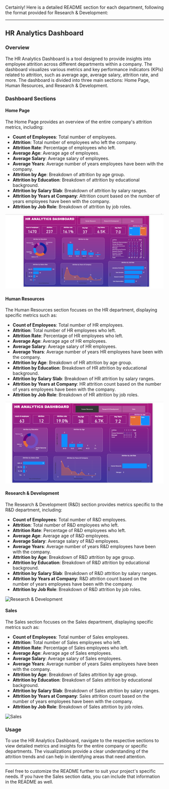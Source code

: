 Certainly! Here is a detailed README section for each department, following the format provided for Research & Development:

---

## HR Analytics Dashboard

### Overview

The HR Analytics Dashboard is a tool designed to provide insights into employee attrition across different departments within a company. The dashboard visualizes various metrics and key performance indicators (KPIs) related to attrition, such as average age, average salary, attrition rate, and more. The dashboard is divided into three main sections: Home Page, Human Resources, and Research & Development.

### Dashboard Sections

#### Home Page

The Home Page provides an overview of the entire company's attrition metrics, including:
- **Count of Employees**: Total number of employees.
- **Attrition**: Total number of employees who left the company.
- **Attrition Rate**: Percentage of employees who left.
- **Average Age**: Average age of employees.
- **Average Salary**: Average salary of employees.
- **Average Years**: Average number of years employees have been with the company.
- **Attrition by Age**: Breakdown of attrition by age group.
- **Attrition by Education**: Breakdown of attrition by educational background.
- **Attrition by Salary Slab**: Breakdown of attrition by salary ranges.
- **Attrition by Years at Company**: Attrition count based on the number of years employees have been with the company.
- **Attrition by Job Role**: Breakdown of attrition by job roles.

![Home Page](https://github.com/Murali2803/Power_BI_projects/blob/main/HR%20Dashboard%20Screenshot/Home%20page.png)

#### Human Resources

The Human Resources section focuses on the HR department, displaying specific metrics such as:
- **Count of Employees**: Total number of HR employees.
- **Attrition**: Total number of HR employees who left.
- **Attrition Rate**: Percentage of HR employees who left.
- **Average Age**: Average age of HR employees.
- **Average Salary**: Average salary of HR employees.
- **Average Years**: Average number of years HR employees have been with the company.
- **Attrition by Age**: Breakdown of HR attrition by age group.
- **Attrition by Education**: Breakdown of HR attrition by educational background.
- **Attrition by Salary Slab**: Breakdown of HR attrition by salary ranges.
- **Attrition by Years at Company**: HR attrition count based on the number of years employees have been with the company.
- **Attrition by Job Role**: Breakdown of HR attrition by job roles.

![Human Resources](https://github.com/Murali2803/Power_BI_projects/blob/main/HR%20Dashboard%20Screenshot/Human%20Resources.png)

#### Research & Development

The Research & Development (R&D) section provides metrics specific to the R&D department, including:
- **Count of Employees**: Total number of R&D employees.
- **Attrition**: Total number of R&D employees who left.
- **Attrition Rate**: Percentage of R&D employees who left.
- **Average Age**: Average age of R&D employees.
- **Average Salary**: Average salary of R&D employees.
- **Average Years**: Average number of years R&D employees have been with the company.
- **Attrition by Age**: Breakdown of R&D attrition by age group.
- **Attrition by Education**: Breakdown of R&D attrition by educational background.
- **Attrition by Salary Slab**: Breakdown of R&D attrition by salary ranges.
- **Attrition by Years at Company**: R&D attrition count based on the number of years employees have been with the company.
- **Attrition by Job Role**: Breakdown of R&D attrition by job roles.

![Research & Development](./mnt/data/Research%20&%20Development.png)

#### Sales

The Sales section focuses on the Sales department, displaying specific metrics such as:
- **Count of Employees**: Total number of Sales employees.
- **Attrition**: Total number of Sales employees who left.
- **Attrition Rate**: Percentage of Sales employees who left.
- **Average Age**: Average age of Sales employees.
- **Average Salary**: Average salary of Sales employees.
- **Average Years**: Average number of years Sales employees have been with the company.
- **Attrition by Age**: Breakdown of Sales attrition by age group.
- **Attrition by Education**: Breakdown of Sales attrition by educational background.
- **Attrition by Salary Slab**: Breakdown of Sales attrition by salary ranges.
- **Attrition by Years at Company**: Sales attrition count based on the number of years employees have been with the company.
- **Attrition by Job Role**: Breakdown of Sales attrition by job roles.

![Sales](./mnt/data/Sales.png)

### Usage

To use the HR Analytics Dashboard, navigate to the respective sections to view detailed metrics and insights for the entire company or specific departments. The visualizations provide a clear understanding of the attrition trends and can help in identifying areas that need attention.


---

Feel free to customize the README further to suit your project's specific needs. If you have the Sales section data, you can include that information in the README as well.



